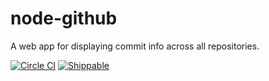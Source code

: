 # node-github
A web app for displaying commit info across all repositories.

[![Circle CI](https://circleci.com/gh/Jaaromy/node-github.svg?style=shield)](https://circleci.com/gh/Jaaromy/node-github)
[![Shippable](https://img.shields.io/shippable/565a72f31895ca44742480f4.svg)](https://app.shippable.com/projects/565a72f31895ca44742480f4)
